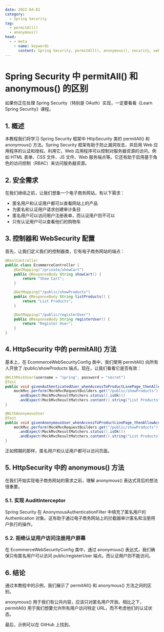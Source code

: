 ```yaml
---
date: 2022-04-01
category:
  - Spring Security
tag:
  - permitAll()
  - anonymous()
head:
  - - meta
    - name: keywords
      content: Spring Security, permitAll(), anonymous(), security, web application
---
```

# Spring Security 中 permitAll() 和 anonymous() 的区别

如果你正在处理 Spring Security（特别是 OAuth）实现，一定要看看《Learn Spring Security》课程。

## 1. 概述

本教程我们将学习 Spring Security 框架中 HttpSecurity 类的 permitAll() 和 anonymous() 方法。Spring Security 框架有助于防止漏洞攻击，并启用 Web 应用程序的认证和授权。利用它，Web 应用程序可以控制对服务器资源的访问，例如 HTML 表单、CSS 文件、JS 文件、Web 服务端点等。它还有助于启用基于角色的访问控制（RBAC）来访问服务器资源。

## 2. 安全需求

在我们继续之前，让我们想象一个电子商务网站，有以下需求：

- 匿名用户和认证用户都可以查看网站上的产品
- 为匿名和认证用户请求创建审计条目
- 匿名用户可以访问用户注册表单，而认证用户则不可以
- 只有认证用户可以查看他们的购物车

## 3. 控制器和 WebSecurity 配置

首先，让我们定义我们的控制器类，它有电子商务网站的端点：

```java
@RestController
public class EcommerceController {
    @GetMapping("/private/showCart")
    public @ResponseBody String showCart() {
        return "Show Cart";
    }

    @GetMapping("/public/showProducts")
    public @ResponseBody String listProducts() {
        return "List Products";
    }

    @GetMapping("/public/registerUser")
    public @ResponseBody String registerUser() {
        return "Register User";
    }
}
```

## 4. HttpSecurity 中的 permitAll() 方法

基本上，在 EcommerceWebSecurityConfig 类中，我们使用 permitAll() 向所有人开放了 /public/showProducts 端点。现在，让我们看看它是否有效：

```java
@WithMockUser(username = "spring", password = "secret")
@Test
public void givenAuthenticatedUser_whenAccessToProductLinePage_thenAllowAccess() throws Exception {
    mockMvc.perform(MockMvcRequestBuilders.get("/public/showProducts"))
      .andExpect(MockMvcResultMatchers.status().isOk())
      .andExpect(MockMvcResultMatchers.content().string("List Products"));
}

@WithAnonymousUser
@Test
public void givenAnonymousUser_whenAccessToProductLinePage_thenAllowAccess() throws Exception {
    mockMvc.perform(MockMvcRequestBuilders.get("/public/showProducts"))
      .andExpect(MockMvcResultMatchers.status().isOk())
      .andExpect(MockMvcResultMatchers.content().string("List Products"));
}
```

正如预期的那样，匿名用户和认证用户都可以访问页面。

## 5. HttpSecurity 中的 anonymous() 方法

在我们开始实现电子商务网站的需求之前，理解 anonymous() 表达式背后的想法很重要。

### 5.1. 实现 AuditInterceptor

Spring Security 在 AnonymousAuthenticationFilter 中填充了匿名用户的 Authentication 对象。这有助于通过电子商务网站上的拦截器审计匿名和注册用户执行的操作。

### 5.2. 拒绝认证用户访问注册用户屏幕

在 EcommerceWebSecurityConfig 类中，通过 anonymous() 表达式，我们确保只有匿名用户可以访问 public/registerUser 端点。而认证用户则不能访问。

## 6. 结论

通过本教程中的示例，我们展示了 permitAll() 和 anonymous() 方法之间的区别。

anonymous() 用于我们有公共内容，应该只对匿名用户开放。相比之下，permitAll() 用于我们想要允许所有用户访问特定 URL，而不考虑他们的认证状态。

最后，示例可以在 GitHub 上找到。